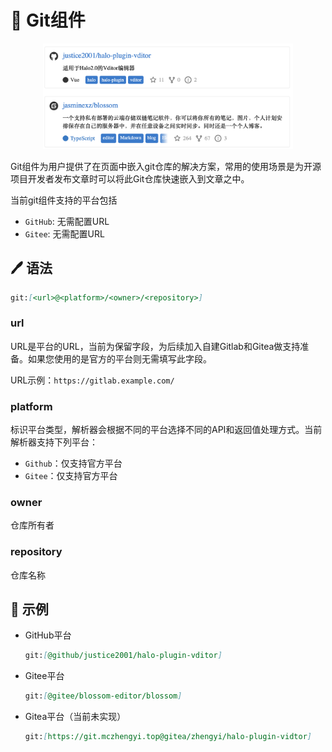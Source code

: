 # 🧩 Git组件

<p align="center">
<img src="assets/git.png" style="max-width: 400px; margin: auto;">
</p>

Git组件为用户提供了在页面中嵌入git仓库的解决方案，常用的使用场景是为开源项目开发者发布文章时可以将此Git仓库快速嵌入到文章之中。

当前git组件支持的平台包括

- `GitHub`: 无需配置URL
- `Gitee`: 无需配置URL

## 🖊️ 语法

```markdown
git:[<url>@<platform>/<owner>/<repository>]
```

### url

URL是平台的URL，当前为保留字段，为后续加入自建Gitlab和Gitea做支持准备。如果您使用的是官方的平台则无需填写此字段。

URL示例：`https://gitlab.example.com/`

### platform

标识平台类型，解析器会根据不同的平台选择不同的API和返回值处理方式。当前解析器支持下列平台：

- `Github`：仅支持官方平台
- `Gitee`：仅支持官方平台

### owner

仓库所有者

### repository

仓库名称

## 📄 示例
- GitHub平台

    ```markdown
    git:[@github/justice2001/halo-plugin-vditor]
    ```
- Gitee平台

    ```markdown
    git:[@gitee/blossom-editor/blossom]
    ```

- Gitea平台（当前未实现）

  ```markdown
  git:[https://git.mczhengyi.top@gitea/zhengyi/halo-plugin-vidtor]
  ```
